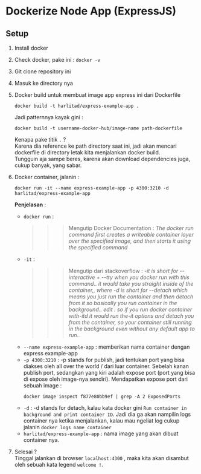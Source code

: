 # Dockerize Node App (ExpressJS)
## Setup
1. Install docker
2. Check docker, pake ini : `docker -v`
3. Git clone repository ini
4. Masuk ke directory nya
5. Docker build untuk membuat image app express ini dari Dockerfile
   <br>
   ```
   docker build -t harlitad/express-example-app .
   ``` 
   Jadi patternnya kayak gini :
   ```
   docker build -t username-docker-hub/image-name path-dockerfile
   ```
   Kenapa pake titik `.` ?
   <br>
   Karena dia reference ke path directory saat ini, jadi akan mencari dockerfile di directory letak kita menjalankan docker build. 
   <br>
   Tungguin aja sampe beres, karena akan download dependencies juga, cukup banyak, yang sabar.
7. Docker container, jalanin :
   ```
   docker run -it --name express-example-app -p 4300:3210 -d harlitad/express-example-app
   ```
   **Penjelasan** :
   - `docker run` : 
        >>> Mengutip Docker Documentation :
        *The docker run command first creates a writeable container layer over the specified image, and then starts it using the specified command*
   - `-it` : 
        >>> Mengutip dari stackoverflow :
        *-it is short for --interactive + --tty when you docker run with this command.. it would take you straight inside of the container,, where -d is short for --detach which means you just run the container and then detach from it so basically you run container in the background.. edit : so if you run docker container with-itd it would run the-it options and detach you from the container, so your container still running in the background even without any default app to run..*
    - `--name express-example-app` : memberikan nama container dengan express example-app
    - `-p 4300:3210` : -p stands for publish, jadi tentukan port yang bisa diakses oleh all over the world / dari luar container. Sebelah kanan publish port, sedangkan yang kiri adalah expose port (port yang bisa di expose oleh image-nya sendiri). 
    Mendapatkan expose port dari sebuah image :
        ```
        docker image inspect f877e80bb9ef | grep -A 2 ExposedPorts
        ``` 
    - `-d` : -d stands for detach, kalau kata docker gini `Run container in background and print container ID`. Jadi dia ga akan nampilin logs container nya ketika menjalankan, kalau mau ngeliat log cukup jalanin `docker logs name_container`
    - `harlitad/express-example-app` : nama image yang akan dibuat container nya.

8. Selesai ?
   <br>
   Tinggal jalankan di browser `localhost:4300` , maka kita akan disambut oleh sebuah kata legend `welcome !`.
